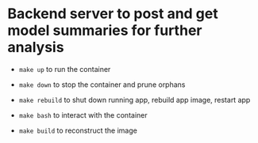 <!-- @format -->

# Backend server to post and get model summaries for further analysis

- `make up` to run the container

- `make down` to stop the container and prune orphans

- `make rebuild` to shut down running app, rebuild app image, restart app

- `make bash` to interact with the container

- `make build` to reconstruct the image
